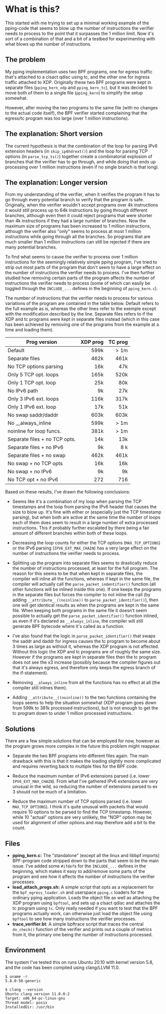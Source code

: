 # What is this?
This started with me trying to set up a minimal working example of the
pping-code that seems to blow up the number of instructions the
verifier needs to process to the point that it surpasses the 1 million
limit. Now it's sort of a combination of that and a bit of a testbed
for experimenting with what blows up the number of instructions.

## The problem
My pping implementation uses two BPF programs, one for egress traffic
that's attached to a clsact qdisc using tc, and the other one for
ingress traffic attached to XDP. Originally these two BPF programs
were kept in separate files (`pping_kern_xdp` and `pping_kern_tc`),
but it was decided to move both of them to a single file
(`pping_kern`) to simplify the setup somewhat.

However, after moving the two programs to the same file (with no
changes to the actual code itself), the BPF verifier started
complaining that the egress/tc program was too large (over 1 million
instructions).

## The explanation: Short version
The current hypothesis is that the combination of the loop for parsing
IPv6 extension headers (in `skip_ip6hdrext()`) and the loop for
parsing TCP options (in `parse_tcp_ts()`) together create a
combinatorial explosion of branches that the verifier has to go
through, and while doing that ends up processing over 1 million
instructions (even if no single branch is that long).

## The explanation: Longer version
From my understanding of the verifier, when it verifies the program it
has to go through every potential branch to verify that the program is
safe. Originally, when the verifier wouldn't accept programs over 4k
instructions it would still process up to 64k instructions by going
through different branches, although even then it could reject
programs that were shorter than 4k instructions if they had a large
number of branches. Now the maximum size of programs has been
increased to 1 million instructions, although the verifier also "only"
seems to process at most 1 million instructions while going through
all the branches. So programs that are much smaller than 1 million
instructions can still be rejected if there are many potential
branches.

To find what seems to cause the verifier to process over 1 million
instructions for the seemingly relatively simple pping program, I've tried
to strip out most parts of the program that don't seem to have a large
effect on the number of instructions the verifier needs to
process. I've then further studied how removing certain parts of the
program affects the number of instructions the verifier needs to
process (some of which can easily be toggled through the `INCLUDE_...`
defines in the beginning of `pping_kern.c`).

The number of instructions that the verifier needs to process for
various variations of the program are contained in the table
below. Default refers to the full example as is, whereas the other
lines refer to the exemple except with the modification described by
the line. Separate files refers to if the XDP and tc programs were
kept in separate files instead (which in this case has been achieved
by removing one of the programs from the example at a time and loading
them).

| Prog version                  | XDP prog | TC prog |
|-------------------------------|---------:|--------:|
| Default                       |     599k |    > 1m |
| Separate files                |     462k |    461k |
| No TCP options parsing        |      16k |     47k |
| Only 5 TCP opt. loops         |     165k |    520k |
| Only 1 TCP opt. loop          |      25k |     80k |
| No IPv6 path                  |       9k |     27k |
| Only 3 IPv6 ext. loops        |     116k |    317k |
| Only 1 IPv6 ext. loop         |      17k |     51k |
| No swap saddr/daddr           |     603k |    603k |
| No \__always_inline           |     599k |    > 1m |
| noinline for loop funcs.      |     381k |    > 1m |
| Separate files + no TCP opts. |      14k |     13k |
| Separate files + no IPv6      |       9k |     8 k |
| Separate files + no swap      |     462k |    461k |
| No swap + no TCP opts         |      16k |     16k |
| No swap + no IPv6             |       9k |      9k |
| No TCP opt + no IPv6          |      272 |     716 |

Based on these results, I've drawn the following conclusions:

- Seems like it's a combination of my loop when parsing the TCP
  timestamps and the loop from parsing the IPv6 header that causes the
  size to blow up. It's fine with either or (especially just the TCP
  timestamp parsing), but when both are active at the same time the
  number of loops each of them does seem to result in a large number of
  extra processed instructions. This if probably further escalated by
  there being a fair amount of different branches within both of these
  loops.

- Decreasing the loop counts for either the TCP options
  (`MAX_TCP_OPTIONS`) or the IPv6 parsing (`IPV6_EXT_MAX_CHAIN`) has a
  very large effect on the number of instructions the verifier needs
  to process.

- Splitting up the program into separate files seems to drastically
  reduce the number of instructions processed, at least for the full
  program. The reason for this seems to be that when kept in separate
  files, the compiler will inline all the functions, whereas if kept
  in the same file, the compiler will actually call the
  `parse_packet_indentifier()` function (all other functions will be
  inlined inside this one). If one keeps the programs in the separate
  files but forces the compiler to not inline the call (by adding
  `__attribute__((noinline))` to `parse_packet_identifier()`), then
  one will get identical results as when the programs are kept in the
  same file. When keeping both programs in the same file it doesn't
  seem possible to actually get the `parse_packet_identifier()`
  function inlined, as even if it's declared as `__always_inline`, the
  compiler will still generate BPF bytecode where it's called as a
  function.

- I've also found that the logic in `parse_packet_identifier()` that
  swaps the saddr and daddr for ingress causes the tc program to
  become about 3 times as large as without it, whereas the XDP program
  is not affected. Without this logic the XDP and tc programs are of
  roughly the same size. However if the programs are kept in separate
  files then the tc program does not see the x3 increase (possibly
  because the compiler figures out that it's always egress, and
  therefore only keeps the egress branch of the if-statement).
  
- Removing `__always_inline` from all the functions has no effect at
  all (the compiler still inlines them).

- Adding `__attribute__((noinline))` to the two functions containing
  the loops seems to help the situation somewhat (XDP program goes
  down from 599k to 381k processed instructions), but is not enough to
  get the tc program down to under 1 million processed instructions.

## Solutions
There are a few simple solutions that can be employed for now, however
as the program grows more complex in the future this problem might
reappear.

- Separate the two BPF programs into different files again. The main
  drawback with this is that it makes the loading slightly more
  complicated and requires reverting back to multiple files for the
  BPF code.

- Reduce the maximum number of IPv6 extensions parsed (i.e. lower
  `IPV6_EXT_MAX_CHAIN`). From what I've gathered IPv6 extensions are
  very unusual in the wild, so reducing the number of extensions
  parsed to ex 3 should not be much of a limitation.

- Reduce the maximum number of TCP options parsed (i.e. lower
  `MAX_TCP_OPTIONS`). I think it's quite unusual with packets that
  would require 10 options to be parsed to find the TCP
  timestamp. However, while 10 "actual" options are very unlikely, the
  "NOP" option may be used for alignment of other options and may
  therefore add a bit to the count.

## Files
- **pping_kern.c:** The "standalone" (except all the linux and libbpf
  imports) BPF-program code stripped down to the parts that seem to be
  the main issue. I've added some `#ifdef`s for the `INCLUDE_...`
  defines in the beginning, which makes it easy to add/remove some
  parts of the program and see how it affects the number of
  instructions the verifier processes.
- **load_attach_progs.sh:** A simple script that opts as a replacement
  for the `bpf_egress_loader.sh` and userspace `pping.c` loaders for
  the ordinary pping application. Loads the object file as well as
  attaching the XDP program using `bpftool`, and sets up a clsact
  qdisc and attaches the tc program using `tc`. Only really needed if
  you want to test that the BPF programs actually work, can otherwise
  just load the object file using `bpftool` to see how many
  instructions the verifier processes.
- **trace_verifier.bt**: A simple bpftrace script that traces the
  central `do_check()` function of the verifier and prints out a
  couple of metrics from it, the primary one being the number of
  instructions processed.

## Environment
The system I've tested this on runs Ubuntu 20.10 with kernel version
5.8, and the code has been compiled using clang/LLVM 11.0.

```
$ uname -r
5.8.0-50-generic

$ clang --version
Ubuntu clang version 11.0.0-2
Target: x86_64-pc-linux-gnu
Thread model: posix
InstalledDir: /usr/bin
```
